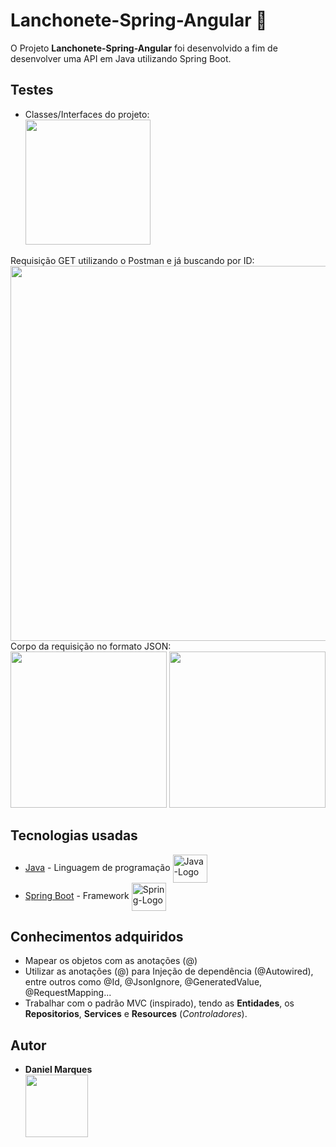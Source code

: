 # Lanchonete-Spring-Angular 🚀
O Projeto **Lanchonete-Spring-Angular** foi desenvolvido a fim de desenvolver uma API em Java utilizando Spring Boot.

## Testes<br>
* Classes/Interfaces do projeto:<br>
  <img width="200"   src="https://user-images.githubusercontent.com/100451032/202532004-4f1ab7ca-ef24-430c-a4cd-b7b66f3deb22.png" /><br>
  
 Requisição GET utilizando o Postman e já buscando por ID:<br>
<img width="600"   src="https://user-images.githubusercontent.com/100451032/202533482-f9fb4253-c083-41a3-8453-2cdadc8b381c.png" /><br>
Corpo da requisição no formato JSON:<br>
<img width="250"   src="https://user-images.githubusercontent.com/100451032/202556279-aa1807df-69d2-44bb-a460-7f69696bd402.png" />
<img width="250"   src="https://user-images.githubusercontent.com/100451032/202533415-2d375c4c-bfa9-475d-be7e-051baba7cfb9.png" />
  
## Tecnologias usadas
* [Java](https://www.oracle.com/java/technologies/downloads/#jdk18-windows) - Linguagem de programação <img align="center" alt="Java-Logo" height="45" width="55" src="https://cdn.jsdelivr.net/gh/devicons/devicon/icons/java/java-original-wordmark.svg"/>
* [Spring Boot](https://spring.io) - Framework <img align="center" alt="Spring-Logo" height="45" width="55" src="https://cdn.jsdelivr.net/gh/devicons/devicon/icons/spring/spring-original-wordmark.svg" />
          
          


## Conhecimentos adquiridos <br>
 * Mapear os objetos com as anotações (@)
 * Utilizar as anotações (@) para Injeção de dependência (@Autowired), entre outros como @Id, @JsonIgnore, @GeneratedValue, @RequestMapping...
 * Trabalhar com o padrão MVC (inspirado), tendo as **Entidades**, os **Repositorios**, **Services** e **Resources** (*Controladores*).

## Autor
* **Daniel Marques** <br>
   <img width="100"   src="https://user-images.githubusercontent.com/100451032/202554595-952aeb12-eeff-4c0c-9ffe-f4bdc752eee5.jpg" />
